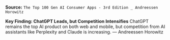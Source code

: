 **Source:** `The Top 100 Gen AI Consumer Apps - 3rd Edition _ Andreessen Horowitz`

**Key Finding: ChatGPT Leads, but Competition Intensifies**
ChatGPT remains the top AI product on both web and mobile, but competition from AI assistants like Perplexity and Claude is increasing. — Andreessen Horowitz
